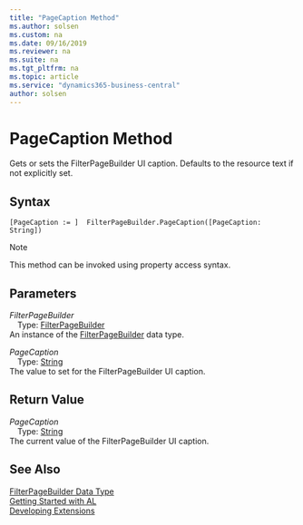 ```yaml
---
title: "PageCaption Method"
ms.author: solsen
ms.custom: na
ms.date: 09/16/2019
ms.reviewer: na
ms.suite: na
ms.tgt_pltfrm: na
ms.topic: article
ms.service: "dynamics365-business-central"
author: solsen
---
```

[//]: # (START>DO_NOT_EDIT)
[//]: # (IMPORTANT:Do not edit any of the content between here and the END>DO_NOT_EDIT.)
[//]: # (Any modifications should be made in the .xml files in the ModernDev repo.)
# PageCaption Method
 Gets or sets the FilterPageBuilder UI caption. Defaults to the resource text if not explicitly set.


## Syntax
```
[PageCaption := ]  FilterPageBuilder.PageCaption([PageCaption: String])
```
> [!NOTE]  
> This method can be invoked using property access syntax.  
## Parameters
*FilterPageBuilder*  
&emsp;Type: [FilterPageBuilder](filterpagebuilder-data-type.md)  
An instance of the [FilterPageBuilder](filterpagebuilder-data-type.md) data type.  

*PageCaption*  
&emsp;Type: [String](../string/string-data-type.md)  
The value to set for the FilterPageBuilder UI caption.  


## Return Value
*PageCaption*  
&emsp;Type: [String](../string/string-data-type.md)  
The current value of the FilterPageBuilder UI caption.  


[//]: # (IMPORTANT: END>DO_NOT_EDIT)
## See Also
[FilterPageBuilder Data Type](filterpagebuilder-data-type.md)  
[Getting Started with AL](../../devenv-get-started.md)  
[Developing Extensions](../../devenv-dev-overview.md)